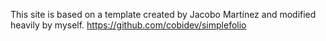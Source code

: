 This site is based on a template created by Jacobo Martínez and modified heavily by myself.
https://github.com/cobidev/simplefolio